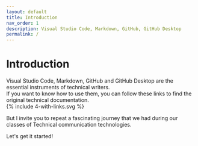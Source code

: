 ```yaml
---
layout: default
title: Introduction
nav_order: 1
description: Visual Studio Code, Markdown, GitHub, GitHub Desktop
permalink: /
---
```


# Introduction
Visual Studio Code, Markdown, GitHub and GitHub Desktop are the essential instruments of technical writers.  
If you want to know how to use them, you can follow these links to find the original technical documentation.  
{% include 4-with-links.svg %}

But I invite you to repeat a fascinating journey that we had during our classes of Technical communication technologies.

Let's get it started!
